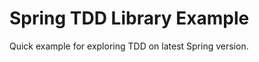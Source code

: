 Spring TDD Library Example
==========================

Quick example for exploring TDD on latest Spring version.